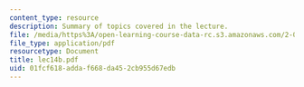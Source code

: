 ```yaml
---
content_type: resource
description: Summary of topics covered in the lecture.
file: /media/https%3A/open-learning-course-data-rc.s3.amazonaws.com/2-002-mechanics-and-materials-ii-spring-2004/01fcf618addaf668da452cb955d67edb_lec14b.pdf
file_type: application/pdf
resourcetype: Document
title: lec14b.pdf
uid: 01fcf618-adda-f668-da45-2cb955d67edb
---
```

